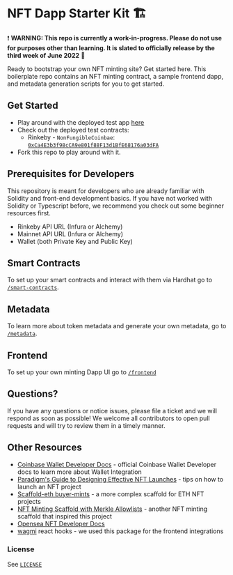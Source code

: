 # NFT Dapp Starter Kit 🏗️

❗ **WARNING: This repo is currently a work-in-progress. Please do not use for purposes other than learning. It is slated to officially release by the third week of June 2022** 🔴

Ready to bootstrap your own NFT minting site? Get started here. This boilerplate repo contains an NFT minting contract, a sample frontend dapp, and metadata generation scripts for you to get started.

## Get Started

- Play around with the deployed test app [here](https://nft-minting-starter-kit.vercel.app/)
- Check out the deployed test contracts:
  - Rinkeby - `NonFungibleCoinbae`: [`0xCa4E3b3f98cCA9e801f88F13d1BfE68176a03dFA`](https://rinkeby.etherscan.io/address/0xCa4E3b3f98cCA9e801f88F13d1BfE68176a03dFA)
- Fork this repo to play around with it.

## Prerequisites for Developers

This repository is meant for developers who are already familiar with Solidity and front-end development basics. If you have not worked with Solidity or Typescript before, we recommend you check out some beginner resources first.

- Rinkeby API URL (Infura or Alchemy)
- Mainnet API URL (Infura or Alchemy)
- Wallet (both Private Key and Public Key)

## Smart Contracts

To set up your smart contracts and interact with them via Hardhat go to [`/smart-contracts`](smart-contracts).

## Metadata

To learn more about token metadata and generate your own metadata, go to [`/metadata`](metadata).

## Frontend

To set up your own minting Dapp UI go to [`/frontend`](frontend)

## Questions?

If you have any questions or notice issues, please file a ticket and we will respond as soon as possible! We welcome all contributors to open pull requests and will try to review them in a timely manner.

## Other Resources

- [Coinbase Wallet Developer Docs](https://docs.cloud.coinbase.com/wallet-sdk/docs) - official Coinbase Wallet Developer docs to learn more about Wallet Integration
- [Paradigm's Guide to Designing Effective NFT Launches](https://www.paradigm.xyz/2021/10/a-guide-to-designing-effective-nft-launches) - tips on how to launch an NFT project
- [Scaffold-eth buyer-mints](https://github.com/scaffold-eth/scaffold-eth/tree/buyer-mints-nft) - a more complex scaffold for ETH NFT projects
- [NFT Minting Scaffold with Merkle Allowlists](https://github.com/straightupjac/nft-merkle-allowlist-scaffold) - another NFT minting scaffold that inspired this project
- [Opensea NFT Developer Docs](https://docs.opensea.io/)
- [wagmi](https://github.com/tmm/wagmi) react hooks - we used this package for the frontend integrations

### License

See [`LICENSE`](/LICENSE)
